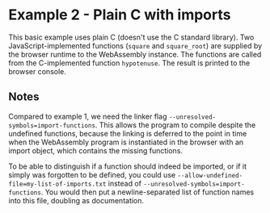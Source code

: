# Example 2 - Plain C with imports

This basic example uses plain C (doesn't use the C standard library). Two JavaScript-implemented
functions (`square` and `square_root`) are supplied by the browser runtime to the WebAssembly
instance. The functions are called from the C-implemented function `hypotenuse`. The result
is printed to the browser console.

## Notes

Compared to example 1, we need the linker flag `--unresolved-symbols=import-functions`. This allows
the program to compile despite the undefined functions, because the linking is deferred to the
point in time when the WebAssembly program is instantiated in the browser with an import object,
which contains the missing functions.

To be able to distinguish if a function should indeed be imported, or if it simply was forgotten to
be defined, you could use `--allow-undefined-file=my-list-of-imports.txt` instead of
`--unresolved-symbols=import-functions`. You would then put a newline-separated list of function
names into this file, doubling as documentation.
